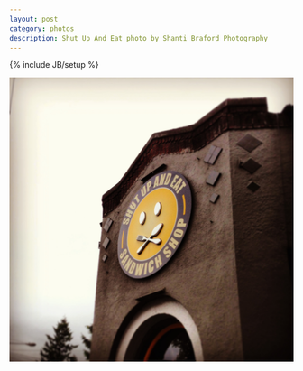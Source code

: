 ```yaml
---
layout: post
category: photos
description: Shut Up And Eat photo by Shanti Braford Photography
---
```

{% include JB/setup %}

<a href="/photos/around_town_-_portland,_oregon/shut_up_and_eat.jpg" title="Shut Up And Eat"><img src="/photos/around_town_-_portland,_oregon/shut_up_and_eat.jpg" alt="Shut Up And Eat" /></a>


